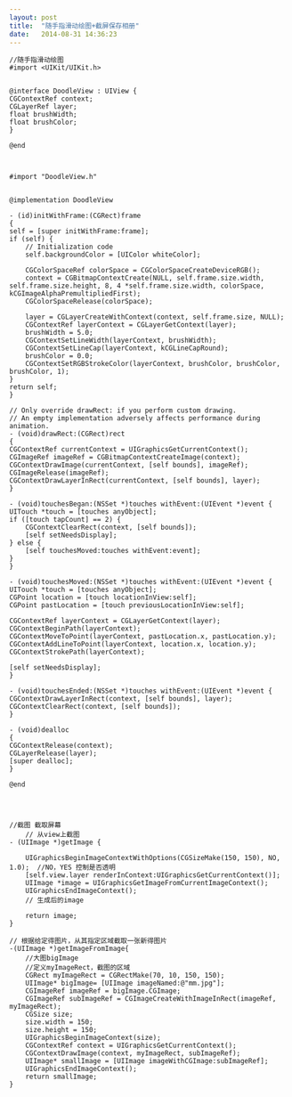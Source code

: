 ```yaml
---
layout: post
title:  "随手指滑动绘图+截屏保存相册"
date:   2014-08-31 14:36:23
---
```


	//随手指滑动绘图
	#import <UIKit/UIKit.h>


	@interface DoodleView : UIView {
    CGContextRef context;
    CGLayerRef layer;
    float brushWidth;
    float brushColor;
	}

	@end



	#import "DoodleView.h"


	@implementation DoodleView

	- (id)initWithFrame:(CGRect)frame
	{
    self = [super initWithFrame:frame];
    if (self) {
        // Initialization code
        self.backgroundColor = [UIColor whiteColor];
        
        CGColorSpaceRef colorSpace = CGColorSpaceCreateDeviceRGB();
        context = CGBitmapContextCreate(NULL, self.frame.size.width, self.frame.size.height, 8, 4 *self.frame.size.width, colorSpace, kCGImageAlphaPremultipliedFirst);
        CGColorSpaceRelease(colorSpace);
        
        layer = CGLayerCreateWithContext(context, self.frame.size, NULL);
        CGContextRef layerContext = CGLayerGetContext(layer);
        brushWidth = 5.0;
        CGContextSetLineWidth(layerContext, brushWidth);
        CGContextSetLineCap(layerContext, kCGLineCapRound);
        brushColor = 0.0;
        CGContextSetRGBStrokeColor(layerContext, brushColor, brushColor, brushColor, 1);
    }
    return self;
	}

	// Only override drawRect: if you perform custom drawing.
	// An empty implementation adversely affects performance during animation.
	- (void)drawRect:(CGRect)rect
	{
    CGContextRef currentContext = UIGraphicsGetCurrentContext();
    CGImageRef imageRef = CGBitmapContextCreateImage(context);
    CGContextDrawImage(currentContext, [self bounds], imageRef);
    CGImageRelease(imageRef);
    CGContextDrawLayerInRect(currentContext, [self bounds], layer);
	}

	- (void)touchesBegan:(NSSet *)touches withEvent:(UIEvent *)event {
    UITouch *touch = [touches anyObject];
    if ([touch tapCount] == 2) {
        CGContextClearRect(context, [self bounds]);
        [self setNeedsDisplay];
    } else {
        [self touchesMoved:touches withEvent:event];
    }
	}

	- (void)touchesMoved:(NSSet *)touches withEvent:(UIEvent *)event {
    UITouch *touch = [touches anyObject];
    CGPoint location = [touch locationInView:self];
    CGPoint pastLocation = [touch previousLocationInView:self];
    
    CGContextRef layerContext = CGLayerGetContext(layer);
    CGContextBeginPath(layerContext);
    CGContextMoveToPoint(layerContext, pastLocation.x, pastLocation.y);
    CGContextAddLineToPoint(layerContext, location.x, location.y);
    CGContextStrokePath(layerContext);
    
    [self setNeedsDisplay];
	}

	- (void)touchesEnded:(NSSet *)touches withEvent:(UIEvent *)event {
    CGContextDrawLayerInRect(context, [self bounds], layer);
    CGContextClearRect(context, [self bounds]);
	}

	- (void)dealloc
	{
    CGContextRelease(context);
    CGLayerRelease(layer);
    [super dealloc];
	}

	@end




	//截图 截取屏幕 
	    // 从view上截图  
    - (UIImage *)getImage {  
          
        UIGraphicsBeginImageContextWithOptions(CGSizeMake(150, 150), NO, 1.0);  //NO，YES 控制是否透明  
        [self.view.layer renderInContext:UIGraphicsGetCurrentContext()];  
        UIImage *image = UIGraphicsGetImageFromCurrentImageContext();  
        UIGraphicsEndImageContext();  
        // 生成后的image  
          
        return image;  
    }  
      
    // 根据给定得图片，从其指定区域截取一张新得图片  
    -(UIImage *)getImageFromImage{  
        //大图bigImage  
        //定义myImageRect，截图的区域  
        CGRect myImageRect = CGRectMake(70, 10, 150, 150);  
        UIImage* bigImage= [UIImage imageNamed:@"mm.jpg"];  
        CGImageRef imageRef = bigImage.CGImage;  
        CGImageRef subImageRef = CGImageCreateWithImageInRect(imageRef, myImageRect);  
        CGSize size;  
        size.width = 150;  
        size.height = 150;  
        UIGraphicsBeginImageContext(size);  
        CGContextRef context = UIGraphicsGetCurrentContext();  
        CGContextDrawImage(context, myImageRect, subImageRef);  
        UIImage* smallImage = [UIImage imageWithCGImage:subImageRef];  
        UIGraphicsEndImageContext();  
        return smallImage;  
    }  